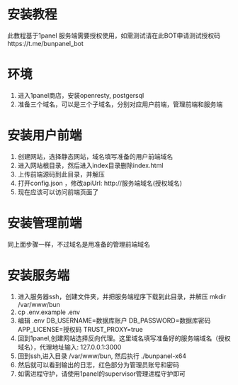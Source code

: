 # 安装教程
此教程基于1panel
服务端需要授权使用，如需测试请在此BOT申请测试授权码https://t.me/bunpanel_bot
# 环境
1. 进入1panel商店，安装openresty, postgersql
2. 准备三个域名，可以是三个子域名，分别对应用户前端，管理前端和服务端
# 安装用户前端
1. 创建网站，选择静态网站，域名填写准备的用户前端域名
2. 进入网站根目录，然后进入index目录删除index.html
3. 上传前端源码到此目录，并解压
4. 打开config.json ，修改apiUrl: http://服务端域名(授权域名)
5. 现在应该可以访问前端页面了
# 安装管理前端
同上面步骤一样，不过域名是用准备的管理前端域名
# 安装服务端
1. 进入服务器ssh，创建文件夹，并把服务端程序下载到此目录，并解压
        mkdir /var/www/bun
2. cp .env.example .env
3. 编辑 .env DB_USERNAME=数据库账户 DB_PASSWORD=数据库密码 APP_LICENSE=授权码 TRUST_PROXY=true
4. 回到1panel,创建网站选择反向代理。这里域名填写准备好的服务端域名（授权域名），代理地址输入: 127.0.0.1:3000
5. 回到ssh,进入目录 /var/www/bun, 然后执行 ./bunpanel-x64
6. 然后就可以看到输出的日志，红色部分为管理员账号和密码
7. 如需进程守护，请使用1panel的supervisor管理进程守护即可
